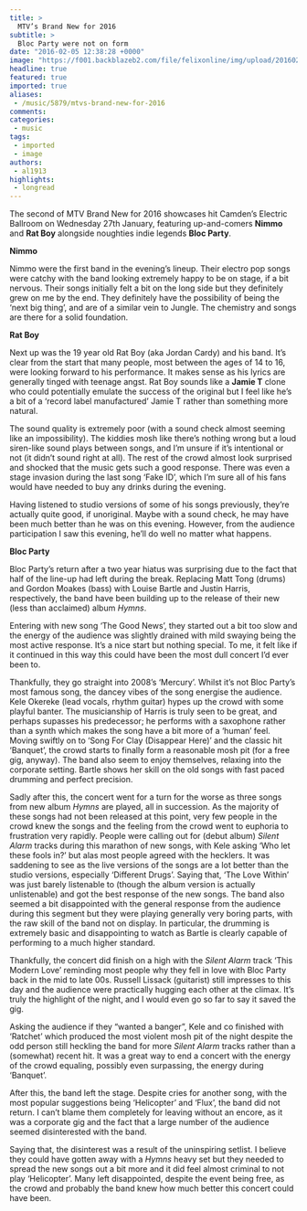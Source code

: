 ```yaml
---
title: >
  MTV’s Brand New for 2016
subtitle: >
  Bloc Party were not on form
date: "2016-02-05 12:38:28 +0000"
image: "https://f001.backblazeb2.com/file/felixonline/img/upload/201602051238-felix-mtv"
headline: true
featured: true
imported: true
aliases:
 - /music/5879/mtvs-brand-new-for-2016
comments:
categories:
 - music
tags:
 - imported
 - image
authors:
 - al1913
highlights:
 - longread
---
```


The second of MTV Brand New for 2016 showcases hit Camden’s Electric Ballroom on Wednesday 27th January, featuring up-and-comers **Nimmo** and **Rat Boy** alongside noughties indie legends **Bloc Party**.

**Nimmo**

Nimmo were the first band in the evening’s lineup. Their electro pop songs were catchy with the band looking extremely happy to be on stage, if a bit nervous. Their songs initially felt a bit on the long side but they definitely grew on me by the end. They definitely have the possibility of being the ‘next big thing’, and are of a similar vein to Jungle. The chemistry and songs are there for a solid foundation.

**Rat Boy**

Next up was the 19 year old Rat Boy (aka Jordan Cardy) and his band. It’s clear from the start that many people, most between the ages of 14 to 16, were looking forward to his performance. It makes sense as his lyrics are generally tinged with teenage angst. Rat Boy sounds like a **Jamie T** clone who could potentially emulate the success of the original but I feel like he’s a bit of a ‘record label manufactured’ Jamie T rather than something more natural.

The sound quality is extremely poor (with a sound check almost seeming like an impossibility). The kiddies mosh like there’s nothing wrong but a loud siren-like sound plays between songs, and I’m unsure if it’s intentional or not (it didn’t sound right at all). The rest of the crowd almost look surprised and shocked that the music gets such a good response. There was even a stage invasion during the last song ‘Fake ID’, which I’m sure all of his fans would have needed to buy any drinks during the evening.

Having listened to studio versions of some of his songs previously, they’re actually quite good, if unoriginal. Maybe with a sound check, he may have been much better than he was on this evening. However, from the audience participation I saw this evening, he’ll do well no matter what happens.

**Bloc Party**

Bloc Party’s return after a two year hiatus was surprising due to the fact that half of the line-up had left during the break. Replacing Matt Tong (drums) and Gordon Moakes (bass) with Louise Bartle and Justin Harris, respectively, the band have been building up to the release of their new (less than acclaimed) album _Hymns_.

Entering with new song ‘The Good News’, they started out a bit too slow and the energy of the audience was slightly drained with mild swaying being the most active response. It’s a nice start but nothing special. To me, it felt like if it continued in this way this could have been the most dull concert I’d ever been to.

Thankfully, they go straight into 2008’s ‘Mercury’. Whilst it’s not Bloc Party’s most famous song, the dancey vibes of the song energise the audience. Kele Okereke (lead vocals, rhythm guitar) hypes up the crowd with some playful banter. The musicianship of Harris is truly seen to be great, and perhaps supasses his predecessor; he performs with a saxophone rather than a synth which makes the song have a bit more of a ‘human’ feel. Moving swiftly on to ‘Song For Clay (Disappear Here)’ and the classic hit ‘Banquet’, the crowd starts to finally form a reasonable mosh pit (for a free gig, anyway). The band also seem to enjoy themselves, relaxing into the corporate setting. Bartle shows her skill on the old songs with fast paced drumming and perfect precision.

Sadly after this, the concert went for a turn for the worse as three songs from new album _Hymns_ are played, all in succession. As the majority of these songs had not been released at this point, very few people in the crowd knew the songs and the feeling from the crowd went to euphoria to frustration very rapidly. People were calling out for (debut album) _Silent Alarm_ tracks during this marathon of new songs, with Kele asking ‘Who let these fools in?’ but alas most people agreed with the hecklers. It was saddening to see as the live versions of the songs are a lot better than the studio versions, especially ‘Different Drugs’. Saying that, ‘The Love Within’ was just barely listenable to (though the album version is actually unlistenable) and got the best response of the new songs. The band also seemed a bit disappointed with the general response from the audience during this segment but they were playing generally very boring parts, with the raw skill of the band not on display. In particular, the drumming is extremely basic and disappointing to watch as Bartle is clearly capable of performing to a much higher standard.

Thankfully, the concert did finish on a high with the _Silent Alarm_ track ‘This Modern Love’ reminding most people why they fell in love with Bloc Party back in the mid to late 00s. Russell Lissack (guitarist) still impresses to this day and the audience were practically hugging each other at the climax. It’s truly the highlight of the night, and I would even go so far to say it saved the gig.

Asking the audience if they “wanted a banger”, Kele and co finished with ‘Ratchet’ which produced the most violent mosh pit of the night despite the odd person still heckling the band for more _Silent Alarm_ tracks rather than a (somewhat) recent hit. It was a great way to end a concert with the energy of the crowd equaling, possibly even surpassing, the energy during ‘Banquet’.

After this, the band left the stage. Despite cries for another song, with the most popular suggestions being ‘Helicopter’ and ‘Flux’, the band did not return. I can’t blame them completely for leaving without an encore, as it was a corporate gig and the fact that a large number of the audience seemed disinterested with the band.

Saying that, the disinterest was a result of the uninspiring setlist. I believe they could have gotten away with a _Hymns_ heavy set but they needed to spread the new songs out a bit more and it did feel almost criminal to not play ‘Helicopter’. Many left disappointed, despite the event being free, as the crowd and probably the band knew how much better this concert could have been.
